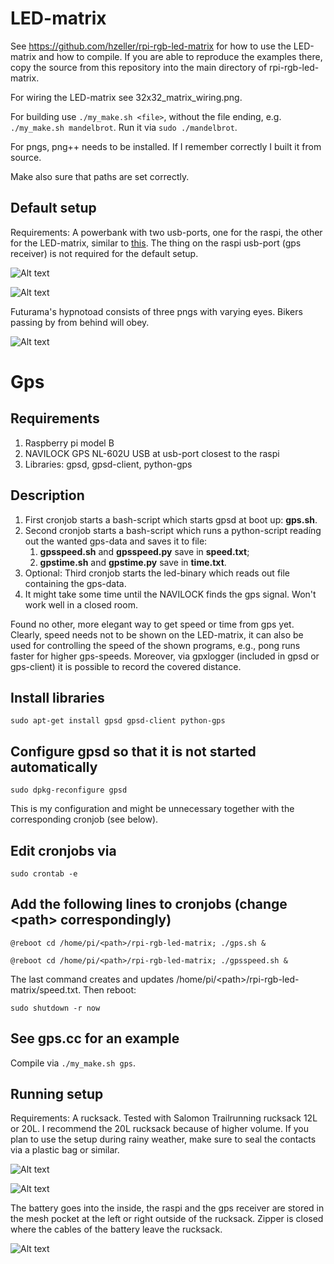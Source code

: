 # LED-matrix
See https://github.com/hzeller/rpi-rgb-led-matrix for how to use the LED-matrix and how to compile.
If you are able to reproduce the examples there, copy the source from this repository into the main
directory of rpi-rgb-led-matrix.

For wiring the LED-matrix see 32x32_matrix_wiring.png.

For building use `./my_make.sh <file>`, without the file ending, e.g. `./my_make.sh mandelbrot`. Run it via `sudo ./mandelbrot`.

For pngs, png++ needs to be installed. If I remember correctly I built it from source.

Make also sure that paths are set correctly.

## Default setup
Requirements: A powerbank with two usb-ports, one for the raspi, the other for the LED-matrix, similar to [this](https://www.adafruit.com/product/1566).
The thing on the raspi usb-port (gps receiver) is not required for the default setup.

![Alt text](images/setup.on.back.jpg?raw=true "Setup") 

![Alt text](images/setup.on.front.jpg?raw=true "Setup turned on")

Futurama's hypnotoad consists of three pngs with varying eyes. Bikers passing by from behind will obey.

![Alt text](images/hypnotoad.jpg?raw=true "Hypnotoad with speed")

# Gps
## Requirements
1. Raspberry pi model B
2. NAVILOCK GPS NL-602U USB at usb-port closest to the raspi
3. Libraries: gpsd, gpsd-client, python-gps

## Description
1. First cronjob starts a bash-script which starts gpsd at boot up: **gps.sh**.
2. Second cronjob starts a bash-script which runs a python-script readíng out the wanted gps-data and saves it to file:
   1. **gpsspeed.sh** and **gpsspeed.py** save in **speed.txt**;
   2. **gpstime.sh** and **gpstime.py** save in **time.txt**.
3. Optional: Third cronjob starts the led-binary which reads out file containing the gps-data.
4. It might take some time until the NAVILOCK finds the gps signal. Won't work well in a closed room.

Found no other, more elegant way to get speed or time from gps yet. Clearly, speed needs not to be shown on the LED-matrix,
it can also be used for controlling the speed of the shown programs, e.g., pong runs faster for higher gps-speeds. Moreover,
via gpxlogger (included in gpsd or gps-client) it is possible to record the covered distance.

## Install libraries
`sudo apt-get install gpsd gpsd-client python-gps`

## Configure gpsd so that it is not started automatically
`sudo dpkg-reconfigure gpsd`

This is my configuration and might be unnecessary together with the corresponding cronjob (see below).

## Edit cronjobs via
`sudo crontab -e`

## Add the following lines to cronjobs (change &lt;path&gt; correspondingly)
`@reboot cd /home/pi/<path>/rpi-rgb-led-matrix; ./gps.sh &`

`@reboot cd /home/pi/<path>/rpi-rgb-led-matrix; ./gpsspeed.sh &`

The last command creates and updates /home/pi/&lt;path&gt;/rpi-rgb-led-matrix/speed.txt. Then reboot:

`sudo shutdown -r now`

## See gps.cc for an example
Compile via `./my_make.sh gps`.

## Running setup
Requirements: A rucksack. Tested with Salomon Trailrunning rucksack 12L or 20L. I recommend the 20L rucksack
because of higher volume. If you plan to use the setup during rainy weather, make sure to seal the contacts
via a plastic bag or similar.

![Alt text](images/setup.off.rucksack.outside.jpg?raw=true "Running setup (outside)")

![Alt text](images/setup.off.rucksack.inside.jpg?raw=true "Running setup (inside)")

The battery goes into the inside, the raspi and the gps receiver are stored in the mesh pocket at the left or right
outside of the rucksack. Zipper is closed where the cables of the battery leave the rucksack.

![Alt text](images/setup.on.rucksack.jpg?raw=true "Running setup turned on")

